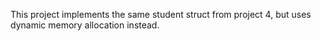 This project implements the same student struct from project 4, but uses dynamic memory allocation instead.
